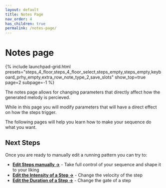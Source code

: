 ```yaml
---
layout: default
title: Notes Page
nav_order: 4
has_children: true
permalink: /notes-page/
---
```


# Notes page

{% include launchpad-grid.html presets="steps_4_floor,steps_4_floor_select,steps_empty,steps_empty,keyboard_prhy_empty,extra_row_note_type_2,save_slots" show_top=true page=2 subpage=-1 %}

The notes page allows for changing parameters that directly affect how the generated melody is percieved.

While in this page you will modify parameters that will have a direct effect on how the steps trigger.

The following pages will help you learn how to make your sequence do what you want.

## Next Steps

Once you are ready to manually edit a running pattern you can try to:

- **[Edit Steps manually →](../notes-page/notes-selection.html)** - Take full control of your sequence and shape it to your liking
- **[Edit the Intensity of a Step →](../notes-page/notes-selection.html)** - Change the velocity of the step
- **[Edit the Duration of a Step →](../notes-page/notes-selection.html)** - Change the gate of a step
